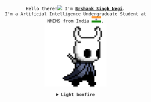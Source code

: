 <p align="center">
  <br>
  <samp>
    Hello there!<img src="https://media.giphy.com/media/hvRJCLFzcasrR4ia7z/giphy.gif" width="25px"> I'm <b><a rel="nofollow noopener noreferrer" target="_blank" href="https://www.linkedin.com/in/brshank-singh-negi/">Brshank Singh Negi</a></b>.
    <br>I'm a Artificial Intelligence Undergraduate Student at NMIMS from India <img src="https://github.com/hampusborgos/country-flags/blob/main/svg/in.svg" width="30">.<br>

</samp>

  <img src="https://raw.githubusercontent.com/TanZng/TanZng/master/assets/hollor_knight3.gif" width="200"/>

</p>


<details align="center">

<summary> <b> <samp> Light bonfire </samp></b></summary>
<samp>
 <b><h2 style="color: #fc6203">B O N F I R E &nbsp; L I T !</h2> </b>

<img src="https://raw.githubusercontent.com/TanZng/TanZng/master/assets/bonefire.gif" width="200"/>


  ----
  <a href="https://github.com/Brshank/ScotlandYard">
 <img align="center" src="https://github-readme-stats.vercel.app/api/pin/?username=Brshank&repo=ScotlandYard&theme=midnight-purple" />
</a>
  <a href="https://github.com/Brshank/Python">
  <img align="center" src="https://github-readme-stats.vercel.app/api/pin/?username=Brshank&repo=Python&theme=tokyonight" />

  <a href="https://github.com/Brshank/AI">
 <img align="center" src="https://github-readme-stats.vercel.app/api/pin/?username=Brshank&repo=AI&theme=tokyonight" />
 <a href="https://github.com/Brshank/cpp">
 <img align="center" src="https://github-readme-stats.vercel.app/api/pin/?username=Brshank&repo=cpp&theme=midnight-purple" />
</a>


<p align="center">
 
 ### What I'm currently learning:


<img src="https://img.icons8.com/color/48/000000/c-plus-plus-logo.png" width="35px">&nbsp;&nbsp;&nbsp;&nbsp;
<img src="https://cdn.jsdelivr.net/gh/devicons/devicon@latest/icons/python/python-original.svg" width="35px">&nbsp;&nbsp;&nbsp;&nbsp;
<img src="http://rust-lang.org/logos/rust-logo-64x64.png" width="35px">&nbsp;&nbsp;&nbsp;&nbsp;
<img src="https://cdn.jsdelivr.net/gh/devicons/devicon@latest/icons/unity/unity-original.svg" width="35px">&nbsp;&nbsp;&nbsp;&nbsp;

  ## My activities
<a href="https://github.com/Brshank/">
  <img width=450 height=170 align="center" src="https://github-readme-stats.vercel.app/api?username=Brshank&theme=tokyonight&show_icons=true&bg_color=0D1117&hide_border=true" />
</a>
<a href="https://github.com/Brshank/">
  <img align="center" src="https://github-readme-stats.vercel.app/api/top-langs/?username=Brshank&theme=midnight-purple&layout=compact&bg_color=0D1117&hide_border=true" />
</a>
 
  ![Snake animation](https://github.com/Pepyn0/Pepyn0/blob/output/github-contribution-grid-snake.svg)
  
  
  ## My Profile Visited-
 <a img align="center" alt='analytics' src="https://profile-counter.glitch.me/Brshank/count.svg" width='100px'> 
  </a>  
</p> 

 <img alt='analytics' src='https://profile-counter.glitch.me/Brshank/count.svg' width='350px'>
    
### 📫 How to reach me: 
<a href="https://linkedin.com/in/brshank-singh-negi" target="blank"><img align="center" src="https://raw.githubusercontent.com/rahuldkjain/github-profile-readme-generator/master/src/images/icons/Social/linked-in-alt.svg" alt="Brshank" height="30" width="40" />
   </a>
   
<a href="mailto:brsshanksn@gmail.com" target="_blank">
    <img src="https://www.svgrepo.com/show/223047/gmail.svg" width="25px">
</a>

</samp>
</details>
